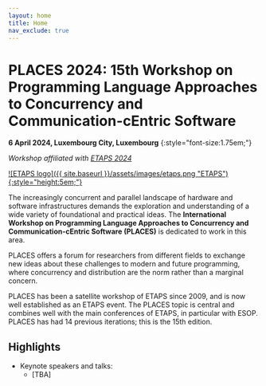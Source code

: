 ```yaml
---
layout: home
title: Home
nav_exclude: true
---
```


# PLACES 2024: 15th Workshop on Programming Language Approaches to Concurrency and Communication-cEntric Software

**6 April 2024, Luxembourg City, Luxembourg**
{:style="font-size:1.75em;"}

_Workshop affiliated with [ETAPS 2024](https://etaps.org/2024)_

[![ETAPS logo]({{ site.baseurl }}/assets/images/etaps.png "ETAPS"){:style="height:5em;"}](https://etaps.org/2024)

The increasingly concurrent and parallel landscape of hardware and software
infrastructures demands the exploration and understanding of a wide variety of
foundational and practical ideas. The **International Workshop on Programming
Language Approaches to Concurrency and Communication-cEntric Software (PLACES)**
is dedicated to work in this area.

PLACES offers a forum for researchers from different fields to exchange new
ideas about these challenges to modern and future programming, where concurrency
and distribution are the norm rather than a marginal concern.

PLACES has been a satellite workshop of ETAPS since 2009, and is now well
established as an ETAPS event.  The PLACES topic is central and combines well
with the main conferences of ETAPS, in particular with ESOP. 
PLACES has had 14 previous iterations; this is the 15th edition.

## Highlights

<!--
{: .news }
The [programme and proceedings](programme-proceedings) of PLACES 2023 are now published.
-->

* Keynote speakers and talks:
  - [TBA]
